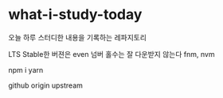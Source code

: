# what-i-study-today
오늘 하루 스터디한 내용을 기록하는 레파지토리

LTS Stable한 버젼은 even 넘버
홀수는 잘 다운받지 않는다
fnm, nvm

npm i
yarn

github
origin
upstream
